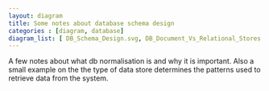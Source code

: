 ```yaml
---
layout: diagram
title: Some notes about database schema design
categories : [diagram, database]
diagram_list: [ DB_Schema_Design.svg, DB_Document_Vs_Relational_Stores.svg ]
---
```


A few notes about what db normalisation is and why it is important.
Also a small example on the the type of data store determines the patterns used
to retrieve data from the system.

